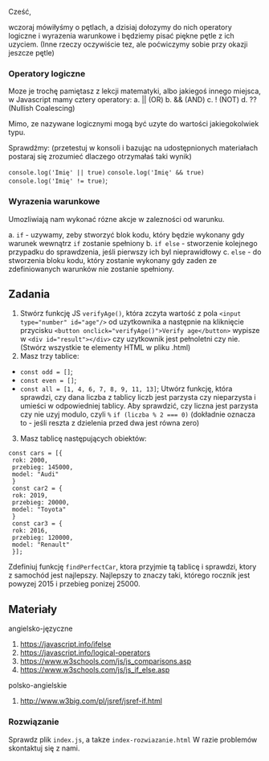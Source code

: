 Cześć,

wczoraj mówiłyśmy o pętlach, a dzisiaj dołozymy do nich operatory logiczne i wyrazenia warunkowe i będziemy pisać piękne pętle z ich uzyciem. (Inne rzeczy oczywiście tez, ale poćwiczymy
sobie przy okazji jeszcze pętle)

### Operatory logiczne

Moze je trochę pamiętasz z lekcji matematyki, albo jakiegoś innego miejsca, w Javascript mamy cztery operatory: 
  a. || (OR)
  b. && (AND)
  c. ! (NOT)
  d. ?? (Nullish Coalescing)


Mimo, ze nazywane logicznymi mogą być uzyte do wartości jakiegokolwiek typu.

Sprawdźmy: (przetestuj w konsoli i bazując na udostępnionych materiałach postaraj się zrozumieć dlaczego otrzymałaś taki wynik)

`console.log('Imię' || true)`
`console.log('Imię' && true)`
`console.log('Imię' != true)`;

### Wyrazenia warunkowe

Umozliwiają nam wykonać rózne akcje w zalezności od warunku. 

a. `if` - uzywamy, zeby stworzyć blok kodu, który będzie wykonany gdy warunek wewnątrz `if` zostanie spełniony
b. `if else` - stworzenie kolejnego przypadku do sprawdzenia, jeśli pierwszy ich byl nieprawidłowy
c. `else` - do stworzenia bloku kodu, który zostanie wykonany gdy zaden ze zdefiniowanych warunków nie zostanie spełniony.




## Zadania

1. Stwórz funkcję JS `verifyAge()`, która zczyta wartość z pola `<input type="number" id="age"/>` od uzytkownika a następnie na kliknięcie przycisku `<button onclick="verifyAge()">Verify age</button>` wypisze w `<div id="result"></div>` czy uzytkownik jest pełnoletni czy nie. (Stwórz wszystkie te elementy HTML w pliku .html)
2. Masz trzy tablice:
  - `const odd = []`;
  - `const even = []`;
  - `const all = [1, 4, 6, 7, 8, 9, 11, 13]`;
 Utwórz funkcję, która sprawdzi, czy dana liczba z tablicy liczb jest parzysta czy nieparzysta i umieści w odpowiedniej tablicy.
 Aby sprawdzić, czy liczna jest parzysta czy nie uzyj modulo, czyli `%` 
 `if (liczba % 2 === 0)` (dokładnie oznacza to - jeśli reszta z dzielenia przed dwa jest równa zero)
 3. Masz tablicę następujących obiektów:

 ```
 const cars = [{
  rok: 2000,
  przebieg: 145000,
  model: "Audi"
  }
  const car2 = {
  rok: 2019,
  przebieg: 20000,
  model: "Toyota"
  }
  const car3 = {
  rok: 2016,
  przebieg: 120000,
  model: "Renault"
  }];

  ```
  Zdefiniuj funkcję `findPerfectCar`, ktora przyjmie tą tablicę i sprawdzi, ktory z samochód jest najlepszy. 
  Najlepszy to znaczy taki, którego rocznik jest powyzej 2015 i przebieg ponizej 25000.


## Materiały

angielsko-języczne

1. https://javascript.info/ifelse
2. https://javascript.info/logical-operators
3. https://www.w3schools.com/js/js_comparisons.asp
4. https://www.w3schools.com/js/js_if_else.asp

polsko-angielskie

1. http://www.w3big.com/pl/jsref/jsref-if.html

### Rozwiązanie

Sprawdz plik `index.js`, a takze `index-rozwiazanie.html` W razie problemów skontaktuj się z nami. 